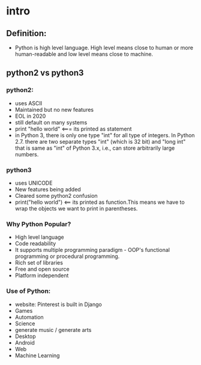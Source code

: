 

# intro

## Definition:
- Python is high level language. High level means close to human or more human-readable and low level means close to machine.

## python2 vs python3

### python2:

- uses ASCII
- Maintained but no new features
- EOL in 2020
- still default on many systems
- print "hello world"    <=== its printed as statement
- in Python 3, there is only one type "int" for all type of integers. In Python 2.7. there are two separate types "int" (which is 32 bit) and "long int" that is same as "int" of Python 3.x, i.e., can store arbitrarily large numbers.

### python3

- uses UNICODE
- New features being added
- Cleared some python2 confusion
- print("hello world")   <== its printed as function.This means we have to wrap the objects we want to print in parentheses.

### Why Python Popular?

- High level language
- Code readability
- It supports multiple programming paradigm - OOP's functional programming or procedural programming.
- Rich set of libraries
- Free and open source
- Platform independent


### Use of Python: 
- website: Pinterest is built in Django
- Games
- Automation
- Science
- generate music / generate arts
- Desktop
- Android
- Web
- Machine Learning